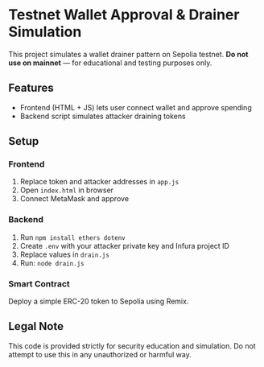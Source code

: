 # Testnet Wallet Approval & Drainer Simulation

This project simulates a wallet drainer pattern on Sepolia testnet. **Do not use on mainnet** — for educational and testing purposes only.

## Features
- Frontend (HTML + JS) lets user connect wallet and approve spending
- Backend script simulates attacker draining tokens

## Setup

### Frontend
1. Replace token and attacker addresses in `app.js`
2. Open `index.html` in browser
3. Connect MetaMask and approve

### Backend
1. Run `npm install ethers dotenv`
2. Create `.env` with your attacker private key and Infura project ID
3. Replace values in `drain.js`
4. Run: `node drain.js`

### Smart Contract
Deploy a simple ERC-20 token to Sepolia using Remix.

## Legal Note
This code is provided strictly for security education and simulation. Do not attempt to use this in any unauthorized or harmful way.
